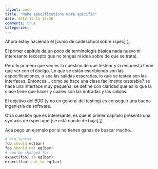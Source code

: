 ```yaml
---
layout: post
title: "Make specifications more specific"
date: 2012-12-11 15:26
comments: true
categories: 
---
```


Ahora estoy haciendo el [curso de codeschool sobre rspec] [1].

El primer capítulo da un poco de terminología básica nada nuevo ni interesante (excepto que no tengas ni idea sobre de que se trata).

Pero lo primero que veo es la cuestión de que testear y la respuesta tiene que ver con el código. Lo que se están escribiendo son las especificaciones, o sea las salidas esperadas, lo que se testea son las interfaces. Entonces... como se hace una clase facilmente testeable? se hace una interface muy pequeña, se define con claridad que es lo que la clase tiene que hacer y cuales son las entradas y las salidas.

El objetivo del BDD (y no en general del testing) es conseguir una buena ingeniería de software.

Otra cuestión que es interesante, es que el primer capítulo presenta una syntaxis de rspec que [se está dando de baja] [2].

Acá pego un ejemplo por si no tienen ganas de buscar mucho...

``` ruby
# old syntax
foo.should eq(bar)
foo.should_not eq(bar)
# can be changed for
expect(foo).to eq(bar)
expect(foo).not_to eq(bar)
```

  [1]: http://rspec.codeschool.com
  [2]: http://myronmars.to/n/dev-blog/2012/06/rspecs-new-expectation-syntax "Blog sobre la nueva syntaxis de RSpec"
